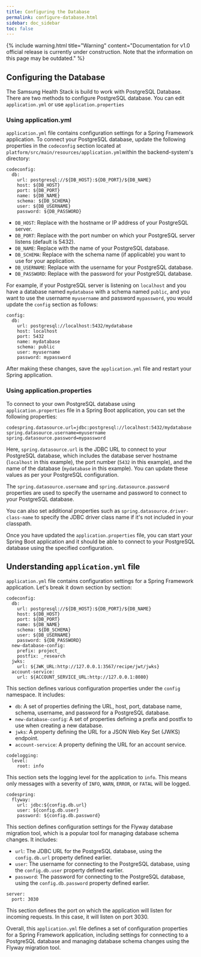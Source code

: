```yaml
---
title: Configuring the Database
permalink: configure-database.html
sidebar: doc_sidebar
toc: false
---
```


{% include warning.html title="Warning" content="Documentation for v1.0 official release is currently under construction. Note that the information on this page may be outdated." %}

## Configuring the Database

The Samsung Health Stack is build to work with PostgreSQL Database. There are two methods to configure PostgreSQL database. You can edit `application.yml` or use `application.properties`

### Using application.yml

`application.yml` file contains configuration settings for a Spring Framework application. To connect your PostgreSQL database, update the following properties in the `codeconfig` section located at `platform/src/main/resources/application.yml`within the backend-system's directory:

```
codeconfig:
  db:
    url: postgresql://${DB_HOST}:${DB_PORT}/${DB_NAME}
    host: ${DB_HOST}
    port: ${DB_PORT}
    name: ${DB_NAME}
    schema: ${DB_SCHEMA}
    user: ${DB_USERNAME}
    password: ${DB_PASSWORD}
```

- `DB_HOST`: Replace with the hostname or IP address of your PostgreSQL server.
- `DB_PORT`: Replace with the port number on which your PostgreSQL server listens (default is 5432).
- `DB_NAME`: Replace with the name of your PostgreSQL database.
- `DB_SCHEMA`: Replace with the schema name (if applicable) you want to use for your application.
- `DB_USERNAME`: Replace with the username for your PostgreSQL database.
- `DB_PASSWORD`: Replace with the password for your PostgreSQL database.

For example, if your PostgreSQL server is listening on `localhost` and you have a database named `mydatabase` with a schema named `public`, and you want to use the username `myusername` and password `mypassword`, you would update the `config` section as follows:

```
config:
  db:
    url: postgresql://localhost:5432/mydatabase
    host: localhost
    port: 5432
    name: mydatabase
    schema: public
    user: myusername
    password: mypassword
```

After making these changes, save the `application.yml` file and restart your Spring application.



### Using application.properties 

To connect to your own PostgreSQL database using `application.properties` file in a Spring Boot application, you can set the following properties:

```
codespring.datasource.url=jdbc:postgresql://localhost:5432/mydatabase
spring.datasource.username=myusername
spring.datasource.password=mypassword
```

Here, `spring.datasource.url` is the JDBC URL to connect to your PostgreSQL database, which includes the database server hostname (`localhost` in this example), the port number (`5432` in this example), and the name of the database (`mydatabase` in this example). You can update these values as per your PostgreSQL configuration.

The `spring.datasource.username` and `spring.datasource.password` properties are used to specify the username and password to connect to your PostgreSQL database.

You can also set additional properties such as `spring.datasource.driver-class-name` to specify the JDBC driver class name if it's not included in your classpath.

Once you have updated the `application.properties` file, you can start your Spring Boot application and it should be able to connect to your PostgreSQL database using the specified configuration.



## Understanding `application.yml` file

`application.yml` file contains configuration settings for a Spring Framework application. Let's break it down section by section:

```
codeconfig:
  db:
    url: postgresql://${DB_HOST}:${DB_PORT}/${DB_NAME}
    host: ${DB_HOST}
    port: ${DB_PORT}
    name: ${DB_NAME}
    schema: ${DB_SCHEMA}
    user: ${DB_USERNAME}
    password: ${DB_PASSWORD}
  new-database-config:
    prefix: project_
    postfix: _research
  jwks:
    url: ${JWK_URL:http://127.0.0.1:3567/recipe/jwt/jwks}
  account-service:
    url: ${ACCOUNT_SERVICE_URL:http://127.0.0.1:8080}
```

This section defines various configuration properties under the `config` namespace. It includes:

- `db`: A set of properties defining the URL, host, port, database name, schema, username, and password for a PostgreSQL database.
- `new-database-config`: A set of properties defining a prefix and postfix to use when creating a new database.
- `jwks`: A property defining the URL for a JSON Web Key Set (JWKS) endpoint.
- `account-service`: A property defining the URL for an account service.

```
codelogging:
  level:
    root: info
```

This section sets the logging level for the application to `info`. This means only messages with a severity of `INFO`, `WARN`, `ERROR`, or `FATAL` will be logged.

```
codespring:
  flyway:
    url: jdbc:${config.db.url}
    user: ${config.db.user}
    password: ${config.db.password}
```

This section defines configuration settings for the Flyway database migration tool, which is a popular tool for managing database schema changes. It includes:

- `url`: The JDBC URL for the PostgreSQL database, using the `config.db.url` property defined earlier.
- `user`: The username for connecting to the PostgreSQL database, using the `config.db.user` property defined earlier.
- `password`: The password for connecting to the PostgreSQL database, using the `config.db.password` property defined earlier.

```
server:
  port: 3030
```

This section defines the port on which the application will listen for incoming requests. In this case, it will listen on port 3030.

Overall, this `application.yml` file defines a set of configuration properties for a Spring Framework application, including settings for connecting to a PostgreSQL database and managing database schema changes using the Flyway migration tool.